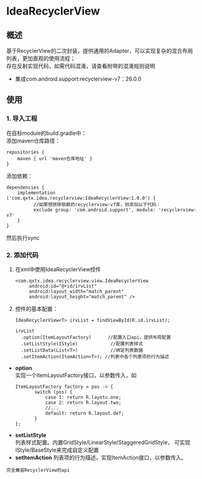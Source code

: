 IdeaRecyclerView
=================

## **概述**
基于RecyclerView的二次封装，提供通用的Adapter，可以实现复杂的混合布局列表，更加直观的使用流程；  
存在反射实现代码，如需代码混淆，请查看附带的混淆规则说明
  + 集成com.android.support:recyclerview-v7：26.0.0

## **使用**
### **1. 导入工程**
  在目标module的build.gradle中：  
  添加maven仓库路径：
  ```
  repositories {
      maven { url 'maven仓库地址' }
  }
  ```
  添加依赖：
  ```
  dependencies {
      implementation ('com.qxtx.idea.recyclerview:IdeaRecyclerView:1.0.0') {
            //如果想排除依赖的recyclerview-v7库，则添加以下代码：
            exclude group: 'com.android.support', module: 'recyclerview-v7'             
      }    
  }
  ```
  然后执行sync

### **2. 添加代码**
1. 在xml中使用IdeaRecyclerView控件
   ```
   <com.qxtx.idea.recyclerview.view.IdeaRecyclerView
        android:id="@+id/irvList"
        android:layout_width="match_parent"
        android:layout_height="match_parent" />
   ```
2. 控件的基本配置：
   ```
   IdeaRecyclerView<T> irvList = findViewById(R.id.irvList);
   ```
   ```
   irvList
     .option(ItemLayoutFactory)      //配置入口api，提供布局配置  
     .setListStyle(IStyle)            //配置列表样式 
     .setListData(List<T>)            //绑定列表数据  
     .setItemAction(ItemAction<T>); //列表中各个列表项的行为描述
   ```
+ **option**  
   实现一个ItemLayoutFactory接口，以参数传入，如
   ```
   ItemLayoutFactory factory = pos -> {
          switch (pos) {
              case 1: return R.layotu.one;
              case 2: return R.layout.two;
              //...            
              default: return R.layout.def;
          }
   };
   ```
+ **setListStyle**  
  列表样式配置。内置GridStyle/LinearStyle/StaggeredGridStyle，
  可实现IStyle/BaseStyle来完成自定义配置
+ **setItemAction**
  列表项的行为描述，实现ItemAction<T>接口，以参数传入。

`完全兼容RecyclerView的api`
